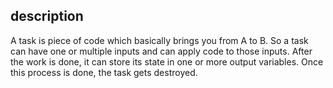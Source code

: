 ## description

A task is piece of code which basically brings you from A to B.
So a task can have one or multiple inputs and can apply code to those inputs.
After the work is done, it can store its state in one or more output variables. Once this process is done, the task gets destroyed.
